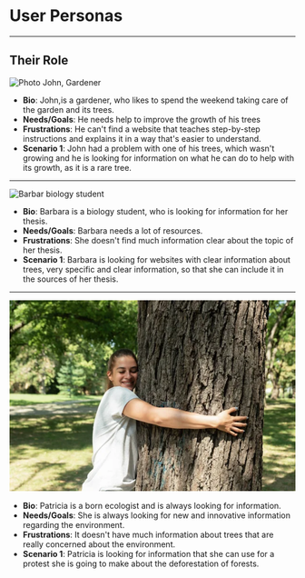 # User Personas

<!-- some introduction -->

---

<!-- a persona -->

## Their Role

![Photo John, Gardener](./img/john%20jardineiro.jpeg)

- **Bio**: John,is a gardener, who likes to spend the weekend taking care of the
  garden and its trees.
- **Needs/Goals**: He needs help to improve the growth of his trees
- **Frustrations**: He can't find a website that teaches step-by-step
  instructions and explains it in a way that's easier to understand.
- **Scenario 1**: John had a problem with one of his trees, which wasn't growing
  and he is looking for information on what he can do to help with its growth,
  as it is a rare tree.

---

![Barbar biology student](./img/rosto%20de%20mulher.jpg)

- **Bio**: Barbara is a biology student, who is looking for information for her
  thesis.
- **Needs/Goals**: Barbara needs a lot of resources.
- **Frustrations**: She doesn't find much information clear about the topic of
  her thesis.
- **Scenario 1**: Barbara is looking for websites with clear information about
  trees, very specific and clear information, so that she can include it in the
  sources of her thesis.

---

![Patricia Ecologist](./img/ecologista.jpg)

- **Bio**: Patricia is a born ecologist and is always looking for information.
- **Needs/Goals**: She is always looking for new and innovative information
  regarding the environment.
- **Frustrations**: It doesn't have much information about trees that are really
  concerned about the environment.
- **Scenario 1**: Patricia is looking for information that she can use for a
  protest she is going to make about the deforestation of forests.
